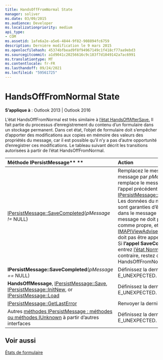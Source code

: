 ```yaml
---
title: HandsOffFromNormal State
manager: soliver
ms.date: 03/09/2015
ms.audience: Developer
ms.localizationpriority: medium
api_type:
- COM
ms.assetid: 1afe6a2e-a5e6-4844-9f82-908894fc6759
description: Dernière modification le 9 mars 2015
ms.openlocfilehash: 45374bfbead9f8f94967149c1f418cf77aa9ebd3
ms.sourcegitcommit: a1d9041c20256616c9c183f7d1049142a7ac6991
ms.translationtype: MT
ms.contentlocale: fr-FR
ms.lasthandoff: 09/24/2021
ms.locfileid: "59561725"
---
```

# <a name="handsofffromnormal-state"></a>HandsOffFromNormal State

  
  
**S’applique à** : Outlook 2013 | Outlook 2016 
  
L’état HandsOffFromNormal est très similaire à [l’état HandsOffAfterSave.](handsoffaftersave-state.md) Il fait partie du processus d’enregistrement du contenu d’un formulaire dans un stockage permanent. Dans cet état, l’objet de formulaire doit s’empêcher d’apporter des modifications aux copies en mémoire des valeurs des propriétés du message, car il est possible qu’il n’y a pas d’autre opportunité d’enregistrer ces modifications. Le tableau suivant décrit les transitions autorisées à partir de l’état HandsOffFromNormal. 
  
|Méthode IPersistMessage** **|**Action**|**Nouvel état**|
|:-----|:-----|:-----|
|[IPersistMessage::SaveCompleted](ipersistmessage-savecompleted.md)(_pMessage !=_ NULL)  <br/> |Remplacez le message de l’objet de message par  _pMessage,_ qui remplace le message révoqué par l’appel précédent à [IPersistMessage::HandsOffMessage](ipersistmessage-handsoffmessage.md). Les données du nouveau message sont garanties d’être identiques à dans le message révoqué. Le message ne doit pas être marqué comme propre, et [IMAPIViewAdviseSink::OnSaved](imapiviewadvisesink-onsaved.md) ne doit pas être appelé après cet appel. Si **l’appel SaveCompleted** réussit, entrez [l’état Normal.](normal-state.md) Dans le cas contraire, restez dans l’état HandsOffFromNormal.  <br/> |Normal ou HandsOffFromNormal  <br/> |
|**IPersistMessage::SaveCompleted**(_pMessage ==_ NULL)  <br/> |Définissez la dernière erreur sur E_UNEXPECTED.  <br/> |HandsOffFromNormal  <br/> |
|**HandsOffMessage**, [IPersistMessage::Save](ipersistmessage-save.md), [IPersistMessage::InitNew](ipersistmessage-initnew.md), or [IPersistMessage::Load](ipersistmessage-load.md) <br/> |Définissez la dernière erreur sur E_UNEXPECTED.  <br/> |HandsOffFromNormal  <br/> |
|[IPersistMessage::GetLastError](ipersistmessage-getlasterror.md) <br/> |Renvoyer la dernière erreur.  <br/> |HandsOffFromNormal  <br/> |
|Autres [méthodes IPersistMessage : méthodes ou méthodes IUnknown](ipersistmessageiunknown.md) à partir d’autres interfaces  <br/> |Définissez la dernière erreur sur E_UNEXPECTED.  <br/> |HandsOffFromNormal  <br/> |
   
## <a name="see-also"></a>Voir aussi



[États de formulaire](form-states.md)

